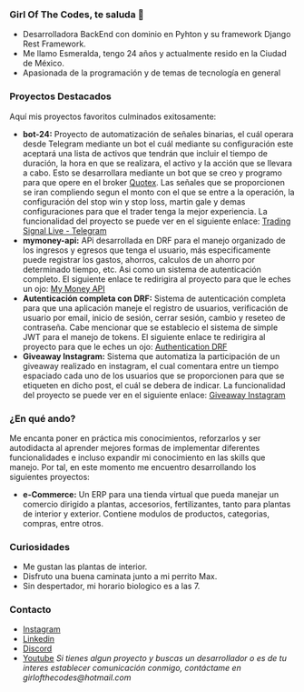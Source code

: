 ### Girl Of The Codes, te saluda 👋
- Desarrolladora BackEnd con dominio en Pyhton y su framework Django Rest Framework.
- Me llamo Esmeralda, tengo 24 años y actualmente resido en la Ciudad de México.
- Apasionada de la programación y de temas de tecnología en general

### Proyectos Destacados
Aquí mis proyectos favoritos culminados exitosamente: 
- __bot-24:__  Proyecto de automatización de señales binarias, el cuál operara desde Telegram mediante un bot el cuál mediante su configuración este aceptará una lista de activos que tendrán que incluir el tiempo de duración, la hora en que se realizara, el activo y la acción que se llevara a cabo. Esto se desarrollara mediante un bot que se creo y programo para que opere en el broker [Quotex](https://qxbroker.com/es). Las señales que se proporcionen se iran compliendo segun el monto con el que se entre a la operación, la configuración del stop win y stop loss, martin gale y demas configuraciones para que el trader tenga la mejor experiencia. La funcionalidad del proyecto se puede ver en el siguiente enlace: [Trading Signal Live - Telegram]()
- __mymoney-api:__ APi desarrollada en DRF para el manejo organizado de los ingresos y egresos que tenga el usuario, más especificamente puede registrar los gastos, ahorros, calculos de un ahorro por determinado tiempo, etc. Asi como un sistema de autenticación completo. El siguiente enlace te redirigira al proyecto para que le eches un ojo: [My Money API](https://github.com/girlofthecodes/mymoney-api)
- __Autenticación completa con DRF:__ Sistema de autenticación completa para que una aplicación maneje el registro de usuarios, verificación de usuario por email, inicio de sesión, cerrar sesión, cambio y reseteo de contraseña. Cabe mencionar que se establecio el sistema de simple JWT para el manejo de tokens.  El siguiente enlace te redirigira al proyecto para que le eches un ojo: [Authentication DRF](https://github.com/girlofthecodes/auth-drf-)
- __Giveaway Instagram:__ Sistema que automatiza la participación de un giveaway realizado en instagram, el cual comentara entre un tiempo espaciado cada uno de los usuarios que se proporcionen para que se etiqueten en dicho post, el cuál se debera de indicar. La funcionalidad del proyecto se puede ver en el siguiente enlace: [Giveaway Instagram]()

### ¿En qué ando? 
Me encanta poner en práctica mis conocimientos, reforzarlos y ser autodidacta al aprender mejores formas de implementar diferentes funcionalidades e incluso expandir mi conocimiento en las skills que manejo. Por tal, en este momento me encuentro desarrollando los siguientes proyectos: 
- __e-Commerce:__ Un ERP para una tienda virtual que pueda manejar un comercio dirigido a plantas, accesorios, fertilizantes, tanto para plantas de interior y exterior. Contiene modulos de productos, categorias, compras, entre otros.

### Curiosidades 
- Me gustan las plantas de interior.
- Disfruto una buena caminata junto a mi perrito Max.
- Sin despertador, mi horario biologico es a las 7.

### Contacto
- [Instagram](https://www.instagram.com/girlofthecodes/)
- [Linkedin]()
- [Discord](https://discord.com/channels/@me)
- [Youtube]()
_Si tienes algun proyecto y buscas un desarrollador o es de tu interes establecer comunicación conmigo, contáctame en girlofthecodes@hotmail.com_
